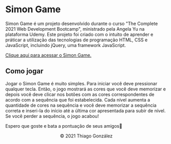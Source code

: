 <h1>Simon Game</h1>
<p>Simon Game é um projeto desenvolvido durante o curso "The Complete 2021 Web Development Bootcamp", ministrado pela Angela Yu na plataforma Udemy. Este projeto foi criado com o intuito de aprender e práticar a utilização das tecnologias de programação HTML, CSS e JavaScript, incluindo jQuery, uma framework JavaScript.</p>
<a href="https://thiago-gonzalez.github.io/simon.game/">Clique aqui para acessar o Simon Game.</a>
<h2>Como jogar</h2>
<p>Jogar o Simon Game é muito simples. Para iniciar você deve pressionar qualquer tecla. Então, o jogo mostrará as cores que você deve memorizar e depois você deve clicar nos botões com as cores correspondentes de acordo com a sequência que foi estabelecida. Cada nível aumenta a quantidade de cores na sequência e você deve memorizar a sequência correta e inseri-la do início até a última cor apresentada para subir de nível. Se você perder a sequência, o jogo acabou!</p>
<p>Espero que goste e bata a pontuação de seus amigos🧐</p>
<p align="center">&copy 2021 Thiago González</p>
